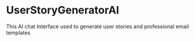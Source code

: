 # UserStoryGeneratorAI
This AI chat Interface used to generate user stories and professional email templates
